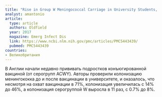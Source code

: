 ```yaml
---
title: "Rise in Group W Meningococcal Carriage in University Students, United Kingdom"
analyst: amantonio
article:
  type: article
  authors: Oldfield
  year: 2017
  magazine: Emerg Infect Dis
  link: https://www.ncbi.nlm.nih.gov/pmc/articles/PMC5443439/
  pubmed: PMC5443439
countries:
- Великобритания
---
```


В Англии начали недавно прививать подростков конъюгированной вакциной (от серогрупп ACWY). Авторы проверили колонизацию менингококка до и после вакцинации в университете, и оказалось, что несмотря на охват вакцинации в 71%, колонизация увеличилась с 14% до 46%, а колонизация серогруппой W выросла в 11 раз, с 0.7% до 8%.
